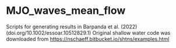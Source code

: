 # MJO_waves_mean_flow

Scripts for generating results in Barpanda et al. (2022) (doi.org/10.1002/essoar.10512829.1)
Original shallow water code was downloaded from https://nschaeff.bitbucket.io/shtns/examples.html
